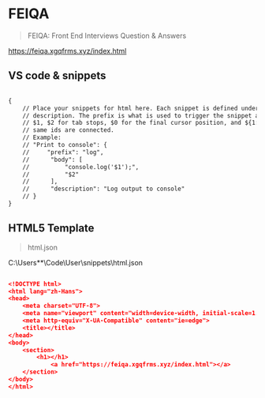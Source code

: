 # FEIQA

> FEIQA: Front End Interviews Question &amp; Answers

https://feiqa.xgqfrms.xyz/index.html


## VS code & snippets

```md

{
    // Place your snippets for html here. Each snippet is defined under a snippet name and has a prefix, body and 
    // description. The prefix is what is used to trigger the snippet and the body will be expanded and inserted. Possible variables are:
    // $1, $2 for tab stops, $0 for the final cursor position, and ${1:label}, ${2:another} for placeholders. Placeholders with the 
    // same ids are connected.
    // Example:
    // "Print to console": {
    //     "prefix": "log",
    //      "body": [
    //          "console.log('$1');",
    //          "$2"
    //      ],
    //      "description": "Log output to console"
    // }
}

```

## HTML5 Template

> html.json

C:\Users\**\Code\User\snippets\html.json

```json

<!DOCTYPE html>
<html lang="zh-Hans">
<head>
    <meta charset="UTF-8">
    <meta name="viewport" content="width=device-width, initial-scale=1.0">
    <meta http-equiv="X-UA-Compatible" content="ie=edge">
    <title></title>
</head>
<body>
    <section>
        <h1></h1>
            <a href="https://feiqa.xgqfrms.xyz/index.html"></a>
    </section>
</body>
</html>

```
